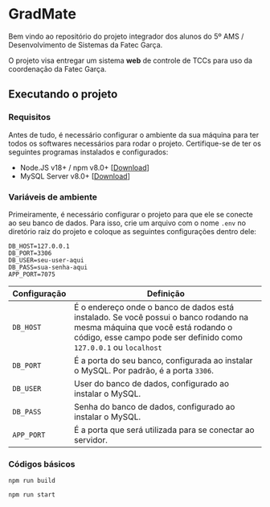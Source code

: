# GradMate

Bem vindo ao repositório do projeto integrador dos alunos do 5º AMS / Desenvolvimento de Sistemas da Fatec Garça.
 
O projeto visa entregar um sistema **web** de controle de TCCs para uso da coordenação da Fatec Garça.

## Executando o projeto

### Requisitos

Antes de tudo, é necessário configurar o ambiente da sua máquina para ter todos os softwares necessários para rodar o projeto. Certifique-se de ter os seguintes programas instalados e configurados:

- Node.JS v18+ / npm v8.0+ [[Download](https://nodejs.org/en/download)]
- MySQL Server v8.0+ [[Download](https://dev.mysql.com/downloads/file/?id=518835)]

### Variáveis de ambiente

Primeiramente, é necessário configurar o projeto para que ele se conecte ao seu banco de dados. Para isso, crie um arquivo com o nome `.env` no diretório raiz do projeto e coloque as seguintes configurações dentro dele:

```
DB_HOST=127.0.0.1
DB_PORT=3306
DB_USER=seu-user-aqui
DB_PASS=sua-senha-aqui
APP_PORT=7075
```

| Configuração | Definição |
|-|-|
| `DB_HOST` | É o endereço onde o banco de dados está instalado. Se você possui o banco rodando na mesma máquina que você está rodando o código, esse campo pode ser definido como `127.0.0.1` ou `localhost` |
| `DB_PORT` | É a porta do seu banco, configurada ao instalar o MySQL. Por padrão, é a porta `3306`. |
| `DB_USER` | User do banco de dados, configurado ao instalar o MySQL. |
| `DB_PASS` | Senha do banco de dados, configurado ao instalar o MySQL. |
| `APP_PORT` | É a porta que será utilizada para se conectar ao servidor. |

### Códigos básicos

```
npm run build

npm run start
```